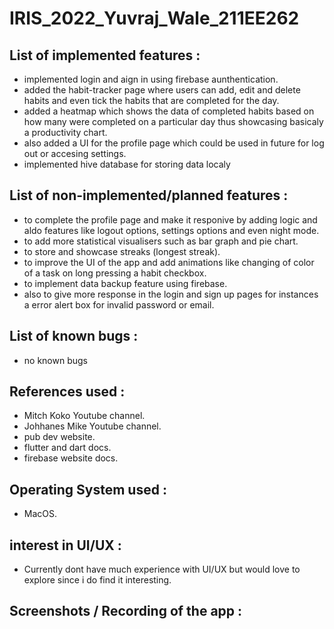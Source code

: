# IRIS_2022_Yuvraj_Wale_211EE262

## List of implemented features :
- implemented login and aign in using firebase aunthentication.
- added the habit-tracker page where users can add, edit and delete habits and even tick  the habits that are completed for the day.
- added a heatmap which shows the data of completed habits based on how many were completed on a particular day thus showcasing basicaly a productivity chart.
- also added a UI for the profile page which could be used in future for log out or accesing settings.
- implemented hive database for storing data localy

## List of non-implemented/planned features :
- to complete the profile page and make it responive by adding logic and aldo features like logout options, settings options and even night mode.
- to add more statistical visualisers such as bar graph and pie chart.
- to store and showcase streaks (longest streak).
- to improve the UI of the app and add animations like changing of color of a task on long pressing a habit checkbox.
- to implement data backup feature using firebase.
- also to give more response in the login and sign up pages for instances a error alert box for invalid password or email.

## List of known bugs :
- no known bugs

## References used :
- Mitch Koko Youtube channel.
- Johhanes Mike Youtube channel.
- pub dev website.
- flutter and dart docs.
- firebase website docs.

## Operating System used :
- MacOS.

## interest in UI/UX :
- Currently dont have much experience with UI/UX but would love to explore since i do find it interesting.

## Screenshots / Recording of the app :
